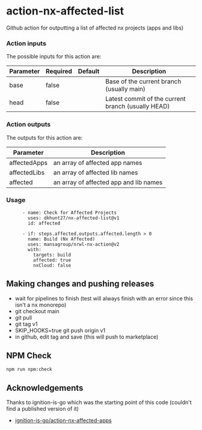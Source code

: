 # action-nx-affected-list
Github action for outputting a list of affected nx projects (apps and libs)

### Action inputs

The possible inputs for this action are:

| Parameter | Required | Default  | Description |
| --------- | -------- | -------- | ----------- |
| base | false | | Base of the current branch (usually main)  |
| head | false | | Latest commit of the current branch (usually HEAD) |
                                                                                                                                   
### Action outputs

The outputs for this action are:

| Parameter | Description |
| --------- | ----------- |
| affectedApps | an array of affected app names |
| affectedLibs | an array of affected lib names |
| affected | an array of affected app and lib names |

### Usage
```
      - name: Check for Affected Projects
        uses: dkhunt27/nx-affected-list@v1
        id: affected

      - if: steps.affected.outputs.affected.length > 0
        name: Build (Nx Affected)
        uses: mansagroup/nrwl-nx-action@v2
        with:
          targets: build
          affected: true
          nxCloud: false
```
## Making changes and pushing releases

+ wait for pipelines to finish (test will always finish with an error since this isn't a nx monorepo)
+ git checkout main
+ git pull 
+ git tag v1
+ SKIP_HOOKS=true git push origin v1
+ in github, edit tag and save (this will push to marketplace)


## NPM Check
```
npm run npm:check
```

## Acknowledgements
Thanks to ignition-is-go which was the starting point of this code (couldn't find a published version of it)

  - [ignition-is-go/action-nx-affected-apps](https://github.com/ignition-is-go/action-nx-affected-apps)
